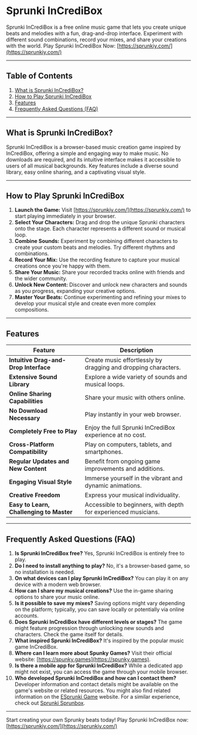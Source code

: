 # Sprunki InCrediBox

Sprunki InCrediBox is a free online music game that lets you create unique beats and melodies with a fun, drag-and-drop interface.  Experiment with different sound combinations, record your mixes, and share your creations with the world. Play Sprunki InCrediBox Now: [https://sprunkiy.com/](https://sprunkiy.com/)

---

## Table of Contents

1. [What is Sprunki InCrediBox?](#what-is-sprunki-incredibox)
2. [How to Play Sprunki InCrediBox](#how-to-play-sprunki-incredibox)
3. [Features](#features)
4. [Frequently Asked Questions (FAQ)](#faq)

---

## What is Sprunki InCrediBox?

Sprunki InCrediBox is a browser-based music creation game inspired by InCrediBox, offering a simple and engaging way to make music.  No downloads are required, and its intuitive interface makes it accessible to users of all musical backgrounds.  Key features include a diverse sound library, easy online sharing, and a captivating visual style.

---

## How to Play Sprunki InCrediBox

1. **Launch the Game:** Visit [https://sprunkiy.com/](https://sprunkiy.com/) to start playing immediately in your browser.
2. **Select Your Characters:**  Drag and drop the unique Sprunki characters onto the stage. Each character represents a different sound or musical loop.
3. **Combine Sounds:** Experiment by combining different characters to create your custom beats and melodies.  Try different rhythms and combinations.
4. **Record Your Mix:** Use the recording feature to capture your musical creations once you're happy with them.
5. **Share Your Music:** Share your recorded tracks online with friends and the wider community.
6. **Unlock New Content:** Discover and unlock new characters and sounds as you progress, expanding your creative options.
7. **Master Your Beats:**  Continue experimenting and refining your mixes to develop your musical style and create even more complex compositions.

---

## Features

| Feature | Description |
|---|---|
| **Intuitive Drag-and-Drop Interface** | Create music effortlessly by dragging and dropping characters. |
| **Extensive Sound Library** | Explore a wide variety of sounds and musical loops. |
| **Online Sharing Capabilities** | Share your music with others online. |
| **No Download Necessary** | Play instantly in your web browser. |
| **Completely Free to Play** | Enjoy the full Sprunki InCrediBox experience at no cost. |
| **Cross-Platform Compatibility** | Play on computers, tablets, and smartphones. |
| **Regular Updates and New Content** | Benefit from ongoing game improvements and additions. |
| **Engaging Visual Style** | Immerse yourself in the vibrant and dynamic animations. |
| **Creative Freedom** | Express your musical individuality. |
| **Easy to Learn, Challenging to Master** | Accessible to beginners, with depth for experienced musicians. |

---

## Frequently Asked Questions (FAQ)

1. **Is Sprunki InCrediBox free?** Yes, Sprunki InCrediBox is entirely free to play.
2. **Do I need to install anything to play?** No, it's a browser-based game, so no installation is needed.
3. **On what devices can I play Sprunki InCrediBox?**  You can play it on any device with a modern web browser.
4. **How can I share my musical creations?** Use the in-game sharing options to share your music online.
5. **Is it possible to save my mixes?**  Saving options might vary depending on the platform; typically, you can save locally or potentially via online accounts.
6. **Does Sprunki InCrediBox have different levels or stages?** The game might feature progression through unlocking new sounds and characters.  Check the game itself for details.
7. **What inspired Sprunki InCrediBox?** It's inspired by the popular music game InCrediBox.
8. **Where can I learn more about Spunky Games?**  Visit their official website: [https://spunky.games](https://spunky.games).
9. **Is there a mobile app for Sprunki InCrediBox?**  While a dedicated app might not exist, you can access the game through your mobile browser.
10. **Who developed Sprunki InCrediBox and how can I contact them?**  Developer information and contact details might be available on the game's website or related resources. You might also find related information on the [ESprunki Game](https://esprunki.com/) website. For a similar experience, check out [Sprunki Sprunbox](https://sprunkiretake.org/sprunki-sprunbox).

---

Start creating your own Sprunky beats today! Play Sprunki InCrediBox now: [https://sprunkiy.com/](https://sprunkiy.com/)
